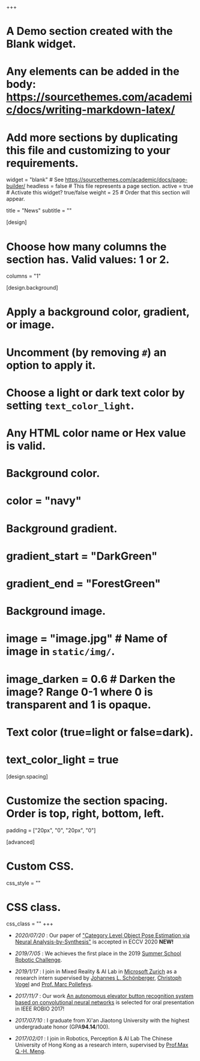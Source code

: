 +++
# A Demo section created with the Blank widget.
# Any elements can be added in the body: https://sourcethemes.com/academic/docs/writing-markdown-latex/
# Add more sections by duplicating this file and customizing to your requirements.

widget = "blank"  # See https://sourcethemes.com/academic/docs/page-builder/
headless = false  # This file represents a page section.
active = true  # Activate this widget? true/false
weight = 25  # Order that this section will appear.

title = "News"
subtitle = ""

[design]
  # Choose how many columns the section has. Valid values: 1 or 2.
  columns = "1"

[design.background]
  # Apply a background color, gradient, or image.
  #   Uncomment (by removing `#`) an option to apply it.
  #   Choose a light or dark text color by setting `text_color_light`.
  #   Any HTML color name or Hex value is valid.

  # Background color.
  # color = "navy"
  
  # Background gradient.
  # gradient_start = "DarkGreen"
  # gradient_end = "ForestGreen"
  
  # Background image.
  # image = "image.jpg"  # Name of image in `static/img/`.
  # image_darken = 0.6  # Darken the image? Range 0-1 where 0 is transparent and 1 is opaque.

  # Text color (true=light or false=dark).
  # text_color_light = true

[design.spacing]
  # Customize the section spacing. Order is top, right, bottom, left.
  padding = ["20px", "0", "20px", "0"]

[advanced]
 # Custom CSS. 
 css_style = ""
 
 # CSS class.
 css_class = ""
+++
- *2020/07/20* : Our paper of ["Category Level Object Pose Estimation via Neural Analysis-by-Synthesis"](https://ait.ethz.ch/projects/2020/neural-object-fitting/) is accepted in ECCV 2020 **NEW!**</span>
- *2019/7/05* : We achieves the first place in the 2019 [Summer School Robotic Challenge](https://robotics-summerschool.ethz.ch/rsschallenge.html).

- *2019/1/17* : I join in Mixed Reality & AI Lab in [Microsoft Zurich](https://www.microsoft.com/en-us/research/lab/mixed-reality-ai-zurich/) as a research intern supervised by [Johannes L. Schönberger](https://demuc.de/), [Christoph Vogel](https://www.microsoft.com/en-us/research/people/chvogel/) and [Prof. Marc Pollefeys](https://people.inf.ethz.ch/pomarc/).

- *2017/11/7* : Our work [An autonomous elevator button recognition system based on convolutional neural networks](https://ieeexplore.ieee.org/document/8324801) is selected for oral presentation in IEEE ROBIO 2017!
- *2017/07/10* : I graduate from Xi'an Jiaotong University with the highest undergraduate honor (GPA<span class="enhance">**94.14**</span>/100).
- *2017/02/01* : I join in Robotics, Perception & AI Lab The Chinese University of Hong Kong as a research intern, supervised by [Prof.Max Q.-H. Meng](https://www.ee.cuhk.edu.hk/~qhmeng/about.html).
